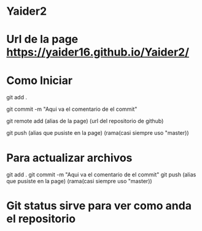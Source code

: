 # Yaider2
# Url de la page https://yaider16.github.io/Yaider2/

# Como Iniciar 
git add .

git commit -m "Aqui va el comentario de el commit"

git remote add (alias de la page) (url del repositorio de github)

git push (alias que pusiste en la page) (rama(casi siempre uso "master))

# Para actualizar archivos
git add .
git commit -m "Aqui va el comentario de el commit"
git push (alias que pusiste en la page) (rama(casi siempre uso "master))

# Git status sirve para ver como anda el repositorio

